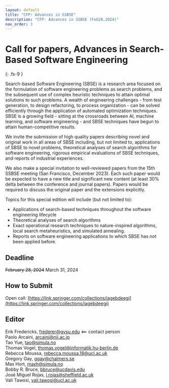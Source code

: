 ```yaml
---
layout: default
title: "CFP: Advances in SSBSE"
description: "CFP: Advances in SSBSE (Feb28,2024)"
nav_order: 3
---
```


# Call for papers, Advances in Search-Based Software Engineering
{: .fs-9 }

Search-based Software Engineering (SBSE) is a research area focused on the formulation of
software engineering problems as search problems, and the subsequent use of complex
heuristic techniques to attain optimal solutions to such problems. A wealth of engineering
challenges - from test generation, to design refactoring, to process organization - can be solved
efficiently through the application of automated optimization techniques. SBSE is a growing
field - sitting at the crossroads between AI, machine learning, and software engineering - and
SBSE techniques have begun to attain human-competitive results.

We   invite the submission of high quality
papers describing novel and original work in all areas of SBSE including, but not limited to,
applications of SBSE to novel problems, theoretical analyses of search algorithms for software
engineering, rigorous empirical evaluations of SBSE techniques, and reports of industrial
experiences.

We also make a special invitation to well-reviewed papers from the 15th SSBSE meeting (San Francisco, December 2023).
Each such  paper would be
expected to have a new title and significant new content (at least 30% delta between the
conference and journal papers). Papers would be required to discuss the original paper and the
extensions explicitly.

Topics for this special edition will include (but not limited to):

- Applications of search-based techniques throughout the software engineering lifecycle
- Theoretical analyses of search algorithms
- Exact operational research techniques to nature-inspired algorithms, local search
metaheuristics, and simulated annealing.
- Reports on software engineering applications to which SBSE has not been applied
before.

## Deadline

~~February 28, 2024~~ March 31, 2024

## How to Submit

Open call: [https://link.springer.com/collections/iagebdeegi](https://link.springer.com/collections/iagebdeegi)


## Editor

Erik Fredericks,  frederer@gvsu.edu &lt;== contact person    
Paolo Arcaini, arcaini@nii.ac.jp  
Tao Yue,  tao@simula.no  
Thomas Vogel,  thomas.vogel@informatik.hu-berlin.de    
Rebecca Moussa,  rebecca.moussa.18@ucl.ac.uk   
Gregory Gay, ggay@chalmers.se  
Max Hort, maxh@simula.no   
Bobby R. Bruce, bbruce@ucdavis.edu    
José Miguel Rojas, j.rojas@sheffield.ac.uk   
Vali Tawosi, vali.tawosi@ucl.ac.uk   
